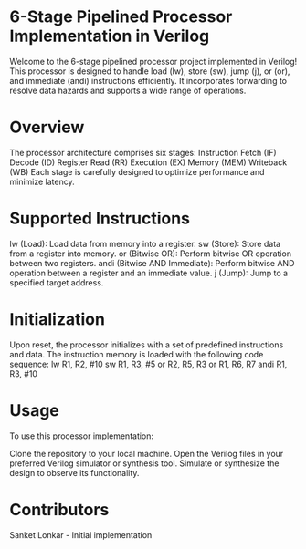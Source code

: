 # 6-Stage Pipelined Processor Implementation in Verilog

Welcome to the 6-stage pipelined processor project implemented in Verilog! This processor is designed to handle load (lw), store (sw), jump (j), or (or), and immediate (andi) instructions efficiently. It incorporates forwarding to resolve data hazards and supports a wide range of operations.

# Overview

The processor architecture comprises six stages:
Instruction Fetch (IF)
Decode (ID)
Register Read (RR)
Execution (EX)
Memory (MEM)
Writeback (WB)
Each stage is carefully designed to optimize performance and minimize latency.

# Supported Instructions

lw (Load): Load data from memory into a register.
sw (Store): Store data from a register into memory.
or (Bitwise OR): Perform bitwise OR operation between two registers.
andi (Bitwise AND Immediate): Perform bitwise AND operation between a register and an immediate value.
j (Jump): Jump to a specified target address.

# Initialization

Upon reset, the processor initializes with a set of predefined instructions and data. The instruction memory is loaded with the following code sequence:
lw R1, R2, #10
sw R1, R3, #5
or R2, R5, R3
or R1, R6, R7
andi R1, R3, #10

# Usage

To use this processor implementation:

Clone the repository to your local machine.
Open the Verilog files in your preferred Verilog simulator or synthesis tool.
Simulate or synthesize the design to observe its functionality.

# Contributors

Sanket Lonkar - Initial implementation
